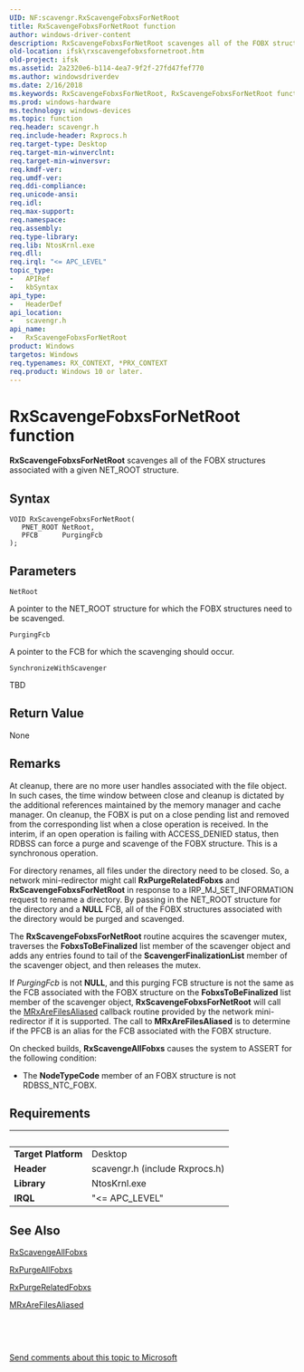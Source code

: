 ```yaml
---
UID: NF:scavengr.RxScavengeFobxsForNetRoot
title: RxScavengeFobxsForNetRoot function
author: windows-driver-content
description: RxScavengeFobxsForNetRoot scavenges all of the FOBX structures associated with a given NET_ROOT structure.
old-location: ifsk\rxscavengefobxsfornetroot.htm
old-project: ifsk
ms.assetid: 2a2320e6-b114-4ea7-9f2f-27fd47fef770
ms.author: windowsdriverdev
ms.date: 2/16/2018
ms.keywords: RxScavengeFobxsForNetRoot, RxScavengeFobxsForNetRoot function [Installable File System Drivers], ifsk.rxscavengefobxsfornetroot, rxref_9fac9a87-f068-4ee4-909c-85a41c9884d6.xml, scavengr/RxScavengeFobxsForNetRoot
ms.prod: windows-hardware
ms.technology: windows-devices
ms.topic: function
req.header: scavengr.h
req.include-header: Rxprocs.h
req.target-type: Desktop
req.target-min-winverclnt: 
req.target-min-winversvr: 
req.kmdf-ver: 
req.umdf-ver: 
req.ddi-compliance: 
req.unicode-ansi: 
req.idl: 
req.max-support: 
req.namespace: 
req.assembly: 
req.type-library: 
req.lib: NtosKrnl.exe
req.dll: 
req.irql: "<= APC_LEVEL"
topic_type:
-	APIRef
-	kbSyntax
api_type:
-	HeaderDef
api_location:
-	scavengr.h
api_name:
-	RxScavengeFobxsForNetRoot
product: Windows
targetos: Windows
req.typenames: RX_CONTEXT, *PRX_CONTEXT
req.product: Windows 10 or later.
---
```



# RxScavengeFobxsForNetRoot function
<b>RxScavengeFobxsForNetRoot</b> scavenges all of the FOBX structures associated with a given NET_ROOT structure.

## Syntax

````
VOID RxScavengeFobxsForNetRoot(
   PNET_ROOT NetRoot,
   PFCB      PurgingFcb
);
````

## Parameters

`NetRoot`

A pointer to the NET_ROOT structure for which the FOBX structures need to be scavenged.

`PurgingFcb`

A pointer to the FCB for which the scavenging should occur.

`SynchronizeWithScavenger`

TBD


## Return Value

None

## Remarks

At cleanup, there are no more user handles associated with the file object. In such cases, the time window between close and cleanup is dictated by the additional references maintained by the memory manager and cache manager. On cleanup, the FOBX is put on a close pending list and removed from the corresponding list when a close operation is received. In the interim, if an open operation is failing with ACCESS_DENIED status, then RDBSS can force a purge and scavenge of the FOBX structure. This is a synchronous operation.

For directory renames, all files under the directory need to be closed. So, a network mini-redirector might call <b>RxPurgeRelatedFobxs</b> and <b>RxScavengeFobxsForNetRoot</b> in response to a IRP_MJ_SET_INFORMATION request to rename a directory. By passing in the NET_ROOT structure for the directory and a <b>NULL</b> FCB, all of the FOBX structures associated with the directory would be purged and scavenged.

The <b>RxScavengeFobxsForNetRoot</b> routine acquires the scavenger mutex, traverses the <b>FobxsToBeFinalized</b> list member of the scavenger object and adds any entries found to tail of the <b>ScavengerFinalizationList</b> member of the scavenger object, and then releases the mutex. 

If <i>PurgingFcb </i>is not <b>NULL</b>, and this purging FCB structure is not the same as the FCB associated with the FOBX structure on the <b>FobxsToBeFinalized</b> list member of the scavenger object, <b>RxScavengeFobxsForNetRoot</b> will call the <a href="..\mrx\nc-mrx-pmrx_chkfcb_calldown.md">MRxAreFilesAliased</a> callback routine provided by the network mini-redirector if it is supported. The call to <b>MRxAreFilesAliased</b> is to determine if the PFCB is an alias for the FCB associated with the FOBX structure.

On checked builds, <b>RxScavengeAllFobxs</b> causes the system to ASSERT for the following condition:

<ul>
<li>
The <b>NodeTypeCode</b> member of an FOBX structure is not RDBSS_NTC_FOBX.

</li>
</ul>

## Requirements
| &nbsp; | &nbsp; |
| ---- |:---- |
| **Target Platform** | Desktop |
| **Header** | scavengr.h (include Rxprocs.h) |
| **Library** | NtosKrnl.exe |
| **IRQL** | "<= APC_LEVEL" |

## See Also

<a href="..\rxprocs\nf-rxprocs-rxscavengeallfobxs.md">RxScavengeAllFobxs</a>



<a href="..\rxprocs\nf-rxprocs-rxpurgeallfobxs.md">RxPurgeAllFobxs</a>



<a href="..\scavengr\nf-scavengr-rxpurgerelatedfobxs.md">RxPurgeRelatedFobxs</a>



<a href="..\mrx\nc-mrx-pmrx_chkfcb_calldown.md">MRxAreFilesAliased</a>



 

 

<a href="mailto:wsddocfb@microsoft.com?subject=Documentation%20feedback [ifsk\ifsk]:%20RxScavengeFobxsForNetRoot function%20 RELEASE:%20(2/16/2018)&amp;body=%0A%0APRIVACY STATEMENT%0A%0AWe use your feedback to improve the documentation. We don't use your email address for any other purpose, and we'll remove your email address from our system after the issue that you're reporting is fixed. While we're working to fix this issue, we might send you an email message to ask for more info. Later, we might also send you an email message to let you know that we've addressed your feedback.%0A%0AFor more info about Microsoft's privacy policy, see http://privacy.microsoft.com/en-us/default.aspx." title="Send comments about this topic to Microsoft">Send comments about this topic to Microsoft</a>